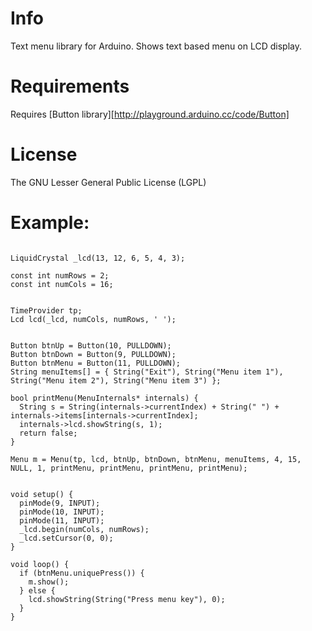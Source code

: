# Info
Text menu library for Arduino. Shows text based menu on LCD display.

# Requirements
Requires [Button library][http://playground.arduino.cc/code/Button] 

# License
The GNU Lesser General Public License (LGPL)


# Example:
```Arduino

LiquidCrystal _lcd(13, 12, 6, 5, 4, 3);

const int numRows = 2;
const int numCols = 16;


TimeProvider tp;
Lcd lcd(_lcd, numCols, numRows, ' ');


Button btnUp = Button(10, PULLDOWN);
Button btnDown = Button(9, PULLDOWN);
Button btnMenu = Button(11, PULLDOWN);
String menuItems[] = { String("Exit"), String("Menu item 1"), String("Menu item 2"), String("Menu item 3") };

bool printMenu(MenuInternals* internals) {
  String s = String(internals->currentIndex) + String(" ") + internals->items[internals->currentIndex];
  internals->lcd.showString(s, 1);
  return false;
}

Menu m = Menu(tp, lcd, btnUp, btnDown, btnMenu, menuItems, 4, 15, NULL, 1, printMenu, printMenu, printMenu, printMenu);


void setup() {
  pinMode(9, INPUT);
  pinMode(10, INPUT);
  pinMode(11, INPUT);
  _lcd.begin(numCols, numRows);
  _lcd.setCursor(0, 0);
}

void loop() {
  if (btnMenu.uniquePress()) {
    m.show();
  } else {
    lcd.showString(String("Press menu key"), 0);
  }
}

```
